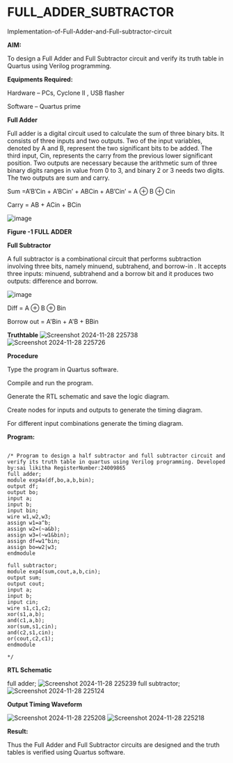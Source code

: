# FULL_ADDER_SUBTRACTOR

Implementation-of-Full-Adder-and-Full-subtractor-circuit

**AIM:**

To design a Full Adder and Full Subtractor circuit and verify its truth table in Quartus using Verilog programming.

**Equipments Required:**

Hardware – PCs, Cyclone II , USB flasher

Software – Quartus prime


**Full Adder**

Full adder is a digital circuit used to calculate the sum of three binary bits. It consists of three inputs and two outputs. Two of the input variables, denoted by A and B, represent the two significant bits to be added. The third input, Cin, represents the carry from the previous lower significant position. Two outputs are necessary because the arithmetic sum of three binary digits ranges in value from 0 to 3, and binary 2 or 3 needs two digits. The two outputs are sum and carry.

Sum =A’B’Cin + A’BCin’ + ABCin + AB’Cin’ = A ⊕ B ⊕ Cin 

Carry = AB + ACin + BCin

![image](https://github.com/naavaneetha/FULL_ADDER_SUBTRACTOR/assets/154305477/0f30ba51-5ffb-4198-845f-18e054f675e7)

**Figure -1 FULL ADDER**

**Full Subtractor**

A full subtractor is a combinational circuit that performs subtraction involving three bits, namely minuend, subtrahend, and borrow-in . It accepts three inputs: minuend, subtrahend and a borrow bit and it produces two outputs: difference and borrow.

![image](https://github.com/naavaneetha/FULL_ADDER_SUBTRACTOR/assets/154305477/02b24f51-ab51-4304-9ad6-7b81ffc1ead5)

Diff = A ⊕ B ⊕ Bin 

Borrow out = A'Bin + A'B + BBin

**Truthtable**
![Screenshot 2024-11-28 225738](https://github.com/user-attachments/assets/e6073f98-ed72-444b-82d9-d3f32ae92575)
![Screenshot 2024-11-28 225726](https://github.com/user-attachments/assets/045d4c2a-6594-4b2c-b506-29f779ec8719)

**Procedure**

Type the program in Quartus software.

Compile and run the program.

Generate the RTL schematic and save the logic diagram.

Create nodes for inputs and outputs to generate the timing diagram.

For different input combinations generate the timing diagram.


**Program:**

```

/* Program to design a half subtractor and full subtractor circuit and verify its truth table in quartus using Verilog programming. Developed by:sai likitha RegisterNumber:24009865
full adder;
module exp4a(df,bo,a,b,bin);
output df;
output bo;
input a;
input b;
input bin;
wire w1,w2,w3;
assign w1=a^b;
assign w2=(~a&b);
assign w3=(~w1&bin);
assign df=w1^bin;
assign bo=w2|w3;
endmodule

full subtractor;
module exp4(sum,cout,a,b,cin);
output sum;
output cout;
input a;
input b;
input cin;
wire s1,c1,c2;
xor(s1,a,b);
and(c1,a,b);
xor(sum,s1,cin);
and(c2,s1,cin);
or(cout,c2,c1);
endmodule

*/

```
**RTL Schematic**

full adder;
![Screenshot 2024-11-28 225239](https://github.com/user-attachments/assets/52e5c3d0-2286-4ac5-868e-df4fa2172189)
full subtractor;
![Screenshot 2024-11-28 225124](https://github.com/user-attachments/assets/2e9b16e7-61c7-4b66-b61e-beec7b1e0c5f)


**Output Timing Waveform**


![Screenshot 2024-11-28 225208](https://github.com/user-attachments/assets/418421a1-14e4-4043-82de-f4d0273c77a0)
![Screenshot 2024-11-28 225218](https://github.com/user-attachments/assets/a9ebc07e-6448-4039-83ae-3aae8823c873)

**Result:**

Thus the Full Adder and Full Subtractor circuits are designed and the truth tables is verified using Quartus software.



